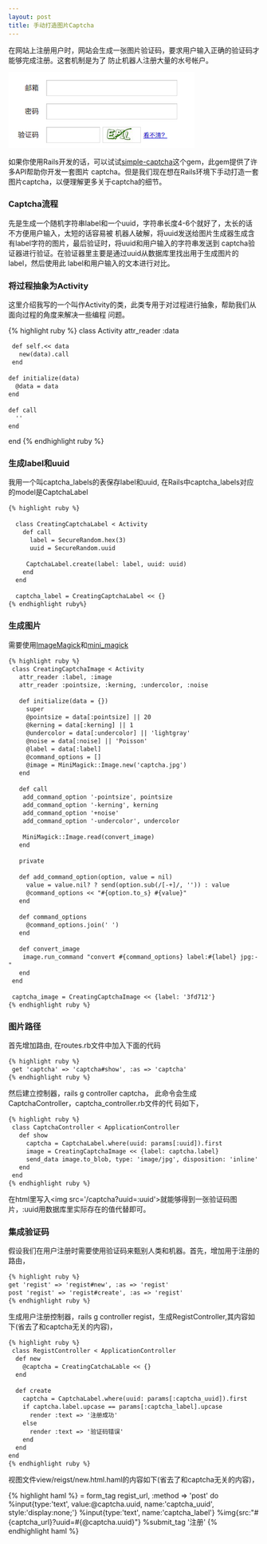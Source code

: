 ```yaml
---
layout: post
title: 手动打造图片Captcha
---
```


在网站上注册用户时，网站会生成一张图片验证码，要求用户输入正确的验证码才能够完成注册。这套机制是为了
防止机器人注册大量的水号帐户。

![Captcha 示例](/images/captcha/bd_captcha.jpg)

如果你使用Rails开发的话，可以试试[simple-captcha](https://github.com/galetahub/simple-captcha)这个gem，此gem提供了许多API帮助你开发一套图片
captcha。但是我们现在想在Rails环境下手动打造一套图片captcha，以便理解更多关于captcha的细节。

### Captcha流程

先是生成一个随机字符串label和一个uuid，字符串长度4-6个就好了，太长的话不方便用户输入，太短的话容易被
机器人破解，将uuid发送给图片生成器生成含有label字符的图片，最后验证时，将uuid和用户输入的字符串发送到
captcha验证器进行验证。在验证器里主要是通过uuid从数据库里找出用于生成图片的label，然后使用此
label和用户输入的文本进行对比。

### 将过程抽象为Activity

这里介绍我写的一个叫作Activity的类，此类专用于对过程进行抽象，帮助我们从面向过程的角度来解决一些编程
问题。

   {% highlight ruby %}
   class Activity
     attr_reader :data
	 
     def self.<< data
       new(data).call
     end
	 
    def initialize(data)
      @data = data
    end
	
    def call
      ''
    end
	
   end
   {% endhighlight ruby %}

### 生成label和uuid

我用一个叫captcha_labels的表保存label和uuid, 在Rails中captcha_labels对应的model是CaptchaLabel

    {% highlight ruby %}
	
	  class CreatingCaptchaLabel < Activity
        def call
		  label = SecureRandom.hex(3)
		  uuid = SecureRandom.uuid
		  
		 CaptchaLabel.create(label: label, uuid: uuid)
		end
	  end
	  
	  captcha_label = CreatingCaptchaLabel << {}
	{% endhighlight ruby%}
	
### 生成图片

需要使用[ImageMagick](http://www.imagemagick.org/script/index.php)和[mini_magick](https://github.com/minimagick/minimagick)

    {% highlight ruby %}
     class CreatingCaptchaImage < Activity
	   attr_reader :label, :image
       attr_reader :pointsize, :kerning, :undercolor, :noise
  
       def initialize(data = {})
         super
         @pointsize = data[:pointsize] || 20
         @kerning = data[:kerning] || 1
         @undercolor = data[:undercolor] || 'lightgray'
         @noise = data[:noise] || 'Poisson'
         @label = data[:label]
         @command_options = []
         @image = MiniMagick::Image.new('captcha.jpg')
       end
	   
       def call
        add_command_option '-pointsize', pointsize
        add_command_option '-kerning', kerning
        add_command_option '+noise'
        add_command_option '-undercolor', undercolor
		
        MiniMagick::Image.read(convert_image)
       end
	   
       private
	   
       def add_command_option(option, value = nil)
         value = value.nil? ? send(option.sub(/[-+]/, '')) : value
         @command_options << "#{option.to_s} #{value}"
       end
	   
       def command_options
         @command_options.join(' ')
       end

       def convert_image
        image.run_command "convert #{command_options} label:#{label} jpg:-"
       end
     end
	 
	 captcha_image = CreatingCaptchaImage << {label: '3fd712'}
	{% endhighlight ruby %}

### 图片路径

首先增加路由, 在routes.rb文件中加入下面的代码

    {% highlight ruby %}
	 get 'captcha' => 'captcha#show', :as => 'captcha'
	{% endhighlight ruby %}
	
然后建立控制器，rails g controller captcha， 此命令会生成 CaptchaController，captcha_controller.rb文件的代
码如下，

    {% highlight ruby %}
	 class CaptchaController < ApplicationController
       def show
         captcha = CaptchaLabel.where(uuid: params[:uuid]).first
         image = CreatingCaptchaImage << {label: captcha.label}
         send_data image.to_blob, type: 'image/jpg', disposition: 'inline'
       end
     end
	{% endhighlight ruby %}

在html里写入\<img src='/captcha?uuid=:uuid'\>就能够得到一张验证码图片，:uuid用数据库里实际存在的值代替即可。

### 集成验证码

假设我们在用户注册时需要使用验证码来甄别人类和机器。首先，增加用于注册的路由，

    {% highlight ruby %}
    get 'regist' => 'regist#new', :as => 'regist'
    post 'regist' => 'regist#create', :as => 'regist'
	{% endhighlight ruby %}

生成用户注册控制器，rails g controller regist，生成RegistController,其内容如下(省去了和captcha无关的内容)，

    {% highlight ruby %}
     class RegistController < ApplicationController
	  def new
	    @captcha = CreatingCatchaLable << {}
	  end

      def create
	    captcha = CaptchaLabel.where(uuid: params[:captcha_uuid]).first
		if captcha.label.upcase == params[:captcha_label].upcase
		  render :text => '注册成功'
		else
		  render :text => '验证码错误'
		end
	  end
    end
	{% endhighlight ruby %}
	
视图文件view/reigst/new.html.haml的内容如下(省去了和captcha无关的内容)，

   {% highlight haml %}
   = form_tag regist_url, :method => 'post' do
     %input{type:'text', value:@captcha.uuid, name:'captcha_uuid', style:'display:none;'}
	 %input{type:'text', name:'captcha_label'}
	 %img{src:"#{captcha_url}?uuid=#{@captcha.uuid}"}
	 %submit_tag '注册'
   {% endhighlight haml %}

